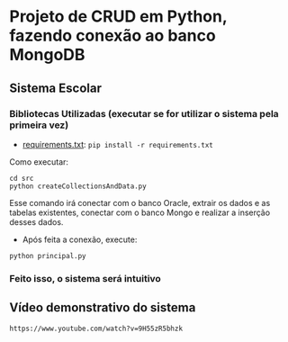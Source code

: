 # Projeto de CRUD em Python, fazendo conexão ao banco MongoDB

## Sistema Escolar

### Bibliotecas Utilizadas (executar se for utilizar o sistema pela primeira vez)
- [requirements.txt](src/requirements.txt): `pip install -r requirements.txt`


Como executar:

```shell
cd src
python createCollectionsAndData.py
```
Esse comando irá conectar com o banco Oracle, extrair os dados e as tabelas existentes, conectar
com o banco Mongo e realizar a inserção desses dados.


- Após feita a conexão, execute:

```shell
python principal.py
```


### Feito isso, o sistema será intuitivo

## Vídeo demonstrativo do sistema

```shell
https://www.youtube.com/watch?v=9H55zR5bhzk
```

